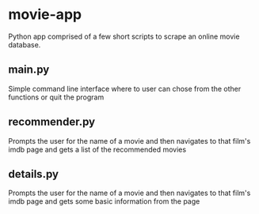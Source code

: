 # movie-app
Python app comprised of a few short scripts to scrape an online movie database.

## main.py
  
  Simple command line interface where to user can chose from the other functions or quit the program
  
## recommender.py

  Prompts the user for the name of a movie and then navigates to that film's imdb page and gets a list of the recommended movies
  
## details.py 

  Prompts the user for the name of a movie and then navigates to that film's imdb page and gets some basic information from the page
